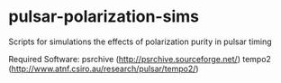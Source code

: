 pulsar-polarization-sims
========================

Scripts for simulations the effects of polarization purity in pulsar timing

Required Software:
psrchive (http://psrchive.sourceforge.net/)
tempo2 (http://www.atnf.csiro.au/research/pulsar/tempo2/)
